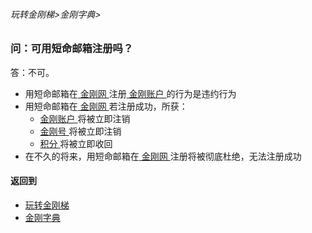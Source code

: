 ###### 玩转金刚梯>金刚字典>

### 问：可用短命邮箱注册吗？
答：不可。
- 用短命邮箱在[ 金刚网 ](https://github.com/a2zitpro/web/blob/master/kksitecn.md)注册[ 金刚账户 ](https://github.com/a2zitpro/web/blob/master/kkaccount.md)的行为是违约行为
- 用短命邮箱在[ 金刚网 ](https://github.com/a2zitpro/web/blob/master/kksitecn.md)若注册成功，所获：
  - [ 金刚账户 ](https://github.com/a2zitpro/web/blob/master/kkaccount.md)将被立即注销
  - [ 金刚号 ](https://github.com/a2zitpro/web/blob/master/kkid.md)将被立即注销
  - [ 积分 ](https://github.com/a2zitpro/web/blob/master/kkpoint.md)将被立即收回
- 在不久的将来，用短命邮箱在[ 金刚网 ](https://github.com/a2zitpro/web/blob/master/kksitecn.md)注册将被彻底杜绝，无法注册成功


#### 返回到
- [玩转金刚梯](https://github.com/a2zitpro/web/blob/master/LadderFree/A.md)
- [金刚字典](https://github.com/a2zitpro/web/blob/master/LadderFree/kkDictionary/KKDictionary.md)



